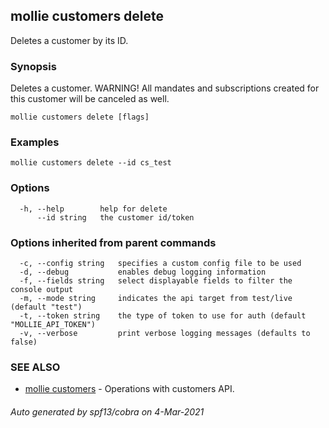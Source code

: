 ## mollie customers delete

Deletes a customer by its ID.

### Synopsis

Deletes a customer. WARNING! All mandates and subscriptions created for this customer will be canceled as well.

```
mollie customers delete [flags]
```

### Examples

```
mollie customers delete --id cs_test
```

### Options

```
  -h, --help        help for delete
      --id string   the customer id/token
```

### Options inherited from parent commands

```
  -c, --config string   specifies a custom config file to be used
  -d, --debug           enables debug logging information
  -f, --fields string   select displayable fields to filter the console output
  -m, --mode string     indicates the api target from test/live (default "test")
  -t, --token string    the type of token to use for auth (default "MOLLIE_API_TOKEN")
  -v, --verbose         print verbose logging messages (defaults to false)
```

### SEE ALSO

* [mollie customers](mollie_customers.md)	 - Operations with customers API.

###### Auto generated by spf13/cobra on 4-Mar-2021
